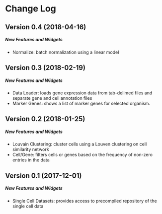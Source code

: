 Change Log
==========

Version 0.4 (2018-04-16)
------------------------
##### New Features and Widgets
 * Normalize: batch normalization using a linear model

Version 0.3 (2018-02-19)
------------------------
##### New Features and Widgets
 * Data Loader: loads gene expression data from tab-delimed files and separate gene and cell annotation files
 * Marker Genes: shows a list of marker genes for selected organism.


Version 0.2 (2018-01-25)
------------------------
##### New Features and Widgets
 * Louvain Clustering: cluster cells using a Louven clustering on cell similarity network
 * Cell/Gene: filters cells or genes based on the frequency of non-zero entries in the data


Version 0.1 (2017-12-01)
------------------------
##### New Features and Widgets
 * Single Cell Datasets: provides access to precompiled repository of the single cell data
